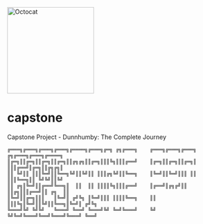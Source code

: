 <img src="https://user-images.githubusercontent.com/81953271/124010886-b571ca80-d9df-11eb-86ac-b358c48ac6aa.png" width="200" height="200" alt="Octocat" title="Github logo">

# capstone
Capstone Project - Dunnhumby: The Complete Journey

```plaintext
╔═══╗╔═══╗╔═══╗╔═══╗╔════╗╔═══╗╔═╗ ╔╗╔═══╗    ╔═══╗╔═══╗╔═══╗  ╔╗╔═══╗╔═══╗╔════╗
║╔═╗║║╔═╗║║╔═╗║║╔═╗║║╔╗╔╗║║╔═╗║║║╚╗║║║╔══╝    ║╔═╗║║╔═╗║║╔═╗║  ║║║╔══╝║╔═╗║║╔╗╔╗║
║║ ╚╝║║ ║║║╚═╝║║╚══╗╚╝║║╚╝║║ ║║║╔╗╚╝║║╚══╗    ║╚═╝║║╚═╝║║║ ║║  ║║║╚══╗║║ ╚╝╚╝║║╚╝
║║ ╔╗║╚═╝║║╔══╝╚══╗║  ║║  ║║ ║║║║╚╗║║║╔══╝    ║╔══╝║╔╗╔╝║║ ║║╔╗║║║╔══╝║║ ╔╗  ║║  
║╚═╝║║╔═╗║║║   ║╚═╝║ ╔╝╚╗ ║╚═╝║║║ ║║║║╚══╗    ║║   ║║║╚╗║╚═╝║║╚╝║║╚══╗║╚═╝║ ╔╝╚╗ 
╚═══╝╚╝ ╚╝╚╝   ╚═══╝ ╚══╝ ╚═══╝╚╝ ╚═╝╚═══╝    ╚╝   ╚╝╚═╝╚═══╝╚══╝╚═══╝╚═══╝ ╚══╝ 
```                       

                                                          
                                   
                                   


                                                                                                                                                                                          
                                                                                                                                                                                          
